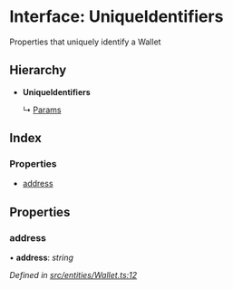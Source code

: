 # Interface: UniqueIdentifiers

Properties that uniquely identify a Wallet

## Hierarchy

* **UniqueIdentifiers**

  ↳ [Params](_entities_wallet_.params.md)

## Index

### Properties

* [address](_entities_wallet_.uniqueidentifiers.md#address)

## Properties

###  address

• **address**: *string*

*Defined in [src/entities/Wallet.ts:12](https://github.com/PolymathNetwork/polymath-sdk/blob/fb8c7c9/src/entities/Wallet.ts#L12)*
